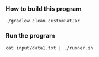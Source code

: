 ### How to build this program
 
`./gradlew clean customFatJar` 

### Run the program
`cat input/data1.txt | ./runner.sh`
